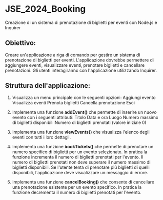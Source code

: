 # JSE_2024_Booking
Creazione di un sistema di prenotazione di biglietti per eventi con Node.js e Inquirer

## Obiettivo: 
Creare un'applicazione a riga di comando per gestire un sistema di prenotazione di biglietti per eventi. L'applicazione dovrebbe permettere di aggiungere eventi, visualizzare eventi, prenotare biglietti e cancellare prenotazioni. Gli utenti interagiranno con l'applicazione utilizzando Inquirer.

## Struttura dell'applicazione:

1. Visualizza un menu principale con le seguenti opzioni:
Aggiungi evento
Visualizza eventi
Prenota biglietti
Cancella prenotazione
Esci

2. Implementa una funzione **addEvent()** che permette di inserire un nuovo evento con i seguenti attributi:
Titolo
Data e ora
Luogo
Numero massimo di biglietti disponibili
Numero di biglietti prenotati (valore iniziale 0)

3. Implementa una funzione **viewEvents()** che visualizza l'elenco degli eventi con tutti i loro dettagli.

4. Implementa una funzione **bookTickets()** che permette di prenotare un numero specifico di biglietti per un evento selezionato. In pratica la funzione incrementa il numero di biglietti prenotati per l'evento. Il numero di biglietti prenotati non deve superare il numero massimo di biglietti disponibili. Se l'utente tenta di prenotare più biglietti di quelli disponibili, l'applicazione deve visualizzare un messaggio di errore.

5. Implementa una funzione **cancelBooking()** che consente di cancellare una prenotazione esistente per un evento specifico. In pratica la funzione decrementa il numero di biglietti prenotati per l'evento.